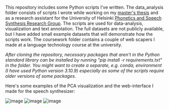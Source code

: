 This repository includes some Python scripts I've written. The data_analysis folder consists of scripts I wrote while working on my [master's thesis](http://urn.fi/URN:NBN:fi:hulib-202206152518) and as a research assistant for the University of Helsinki [Phonetics and Speech Synthesis Research Group](https://blogs.helsinki.fi/phonetics/). The scripts are used for data-analysis, visualization and text annotation. The full datasets are not publicly available, but I have added small example datasets that will demonstrate how the scripts work. The coursework folder contains a couple of web scapers I made at a language technology course at the university.

*After cloning the repository, necessary packages that aren't in the Python standard library can be installed by running "pip install -r requirements.txt" in the folder. You might want to create a separate, e.g. conda, environment (I have used Python version 3.10.9) especially as some of the scripts require older versions of some packages.*

Here's some examples of the PCA visualization and the web-interface I made for the speech synthesizer:

![image](https://user-images.githubusercontent.com/77778762/234540673-46e9b953-21bd-47fc-8030-f4e9a65dbf46.png)
![image](https://user-images.githubusercontent.com/77778762/234541175-98d36170-2ea8-4570-ad80-8680cf98806a.png)
![image](https://user-images.githubusercontent.com/77778762/234562864-4a00273c-bdbd-409b-b835-ffb1019dde59.png)


